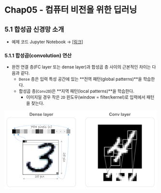 # Chap05 - 컴퓨터 비전을 위한 딥러닝



## 5.1 합성곱 신경망 소개



- 예제 코드 Jupyter Notebook → [[링크]](https://github.com/ExcelsiorCJH/Deep-Learning-with-Python/blob/master/Chap05-Deep_learning_for_computer_vision/5.1-introduction-to-convnets.ipynb)



### 5.1.1 합성곱(convolution) 연산

- 완전 연결 층(FC layer 또는 dense layer)과 합성곱 층 사이의 근본적인 차이는 다음과 같다.
  - `Dense` 층은 입력 특성 공간에 있는 **전역 패턴(global patterns)**을 학습한다.
  - 합성곱 층(`Conv2D`)은 **지역 패턴(local patterns)**을 학습한다. 
    - 이미지일 경우 작은 `2D` 윈도우(window = filter/kernel)로 입력에서 패턴을 찾는다.



![](./images/dense-vs-conv.PNG)





